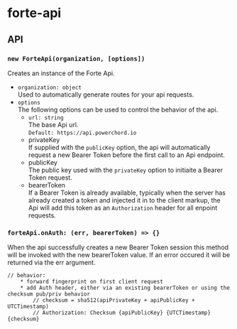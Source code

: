 # forte-api


## API

### `new ForteApi(organization, [options])`
Creates an instance of the Forte Api.

* `organization: object`  
Used to automatically generate routes for your api requests.
* `options`  
The following options can be used to control the behavior of the api.  
    * `url: string`  
    The base Api url.  
    `Default: https://api.powerchord.io`
    * privateKey  
    If supplied with the `publicKey` option, the api will automatically request a new Bearer Token before the first call to an Api endpoint.
    * publicKey  
    The public key used with the `privateKey` option to initiaite a Bearer Token request.
    * bearerToken  
    If a Bearer Token is already available, typically when the server has already created a token and injected it in to the client markup, the Api will add this token as an `Authorization` header for all enpoint requests. 

### `forteApi.onAuth: (err, bearerToken) => {}`
When the api successfully creates a new Bearer Token session this method will be invoked with the new bearerToken value. If an error occured it will be returned via the err argument.

    // behavior:
        * forward fingerprint on first client request
        * add Auth header, either via an existing bearerToken or using the checksum pub/priv behavior
            // checksum = sha512(apiPrivateKey + apiPublicKey + UTCTimestamp)
            // Authorization: Checksum {apiPublicKey} {UTCTimestamp} {checksum}
    

